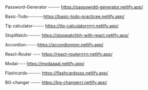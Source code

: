Password-Generator ------ https://passowrdd-generator.netlify.app/

Basic-Todo--------https://basic-todo-practicee.netlify.app/ 

Tip calculator------ https://tip-calculatorrrrrr.netlify.app/

StopWatch------- https://stopwatchhh-with-react.netlify.app/

Accordion------https://accordionnnn.netlify.app/

React-Router ---- https://react-routerrrrrr.netlify.app/

Modal---- https://modaaaal.netlify.app/

Flashcards------- https://flashcardssss.netlify.app/

BG-changer ----- https://bg-changerrr.netlify.app/


